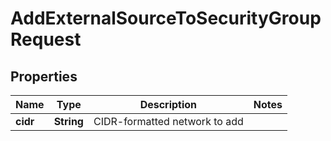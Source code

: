 

# AddExternalSourceToSecurityGroupRequest


## Properties

| Name | Type | Description | Notes |
|------------ | ------------- | ------------- | -------------|
|**cidr** | **String** | CIDR-formatted network to add |  |



